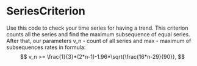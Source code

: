 # SeriesCriterion
Use this code to check your time series for having a trend. This criterion counts all the series and find the maximum subsequence of equal series. After that, our parameters v_n - count of all series and max - maximum of subsequences rates in formula:
$$ v_n >= \frac{1}{3}*(2*n-1)-1.96*\sqrt{\frac{16*n-29}{90}}, $$
